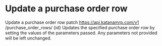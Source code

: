 # Update a purchase order row

Update a purchase order row patch https://api.katanamrp.com/v1 /purchase_order_rows/
{id} Updates the specified purchase order row by setting the values of the parameters
passed. Any parameters not provided will be left unchanged.
